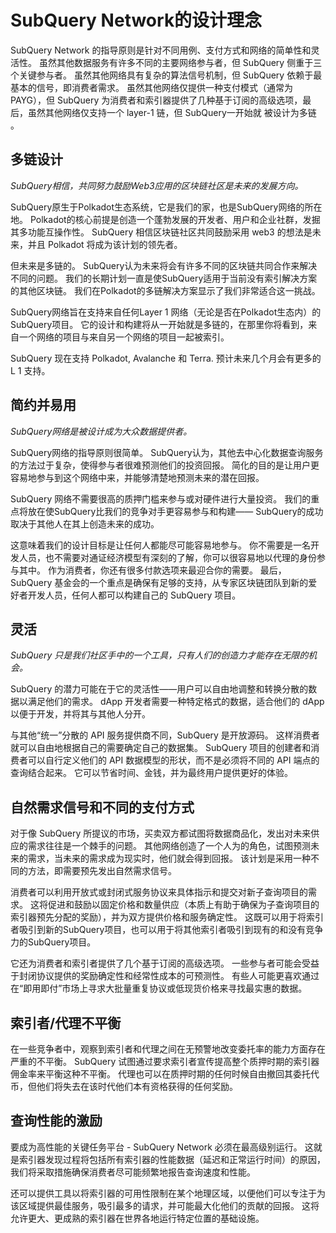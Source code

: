 # SubQuery Network的设计理念

SubQuery Network 的指导原则是针对不同用例、支付方式和网络的简单性和灵活性。 虽然其他数据服务有许多不同的主要网络参与者，但 SubQuery 侧重于三个关键参与者。 虽然其他网络具有复杂的算法信号机制，但 SubQuery 依赖于最基本的信号，即消费者需求。 虽然其他网络仅提供一种支付模式（通常为 PAYG），但 SubQuery 为消费者和索引器提供了几种基于订阅的高级选项，最后，虽然其他网络仅支持一个 layer-1 链，但 SubQuery一开始就 被设计为多链 。

## 多链设计

*SubQuery相信，共同努力鼓励Web3应用的区块链社区是未来的发展方向。*

SubQuery原生于Polkadot生态系统，它是我们的家，也是SubQuery网络的所在地。 Polkadot的核心前提是创造一个蓬勃发展的开发者、用户和企业社群，发掘其多功能互操作性。 SubQuery 相信区块链社区共同鼓励采用 web3 的想法是未来，并且 Polkadot 将成为该计划的领先者。

但未来是多链的。 SubQuery认为未来将会有许多不同的区块链共同合作来解决不同的问题。 我们的长期计划一直是使SubQuery适用于当前没有索引解决方案的其他区块链。 我们在Polkadot的多链解决方案显示了我们非常适合这一挑战。

SubQuery网络旨在支持来自任何Layer 1 网络（无论是否在Polkadot生态内）的SubQuery项目。 它的设计和构建将从一开始就是多链的，在那里你将看到，来自一个网络的项目与来自另一个网络的项目一起被索引。

SubQuery 现在支持 Polkadot, Avalanche 和 Terra. 预计未来几个月会有更多的L 1 支持。

## 简约并易用

*SubQuery网络是被设计成为大众数据提供者。*

SubQuery网络的指导原则很简单。 SubQuery认为，其他去中心化数据查询服务的方法过于复杂，使得参与者很难预测他们的投资回报。 简化的目的是让用户更容易地参与到这个网络中来，并能够清楚地预测未来的潜在回报。

SubQuery 网络不需要很高的质押门槛来参与或对硬件进行大量投资。 我们的重点将放在使SubQuery比我们的竞争对手更容易参与和构建—— SubQuery的成功取决于其他人在其上创造未来的成功。

这意味着我们的设计目标是让任何人都能尽可能容易地参与。 你不需要是一名开发人员，也不需要对通证经济模型有深刻的了解，你可以很容易地以代理的身份参与其中。 作为消费者，你还有很多付款选项来最迎合你的需要。 最后，SubQuery 基金会的一个重点是确保有足够的支持，从专家区块链团队到新的爱好者开发人员，任何人都可以构建自己的 SubQuery 项目。

## 灵活

*SubQuery 只是我们社区手中的一个工具，只有人们的创造力才能存在无限的机会。*

SubQuery 的潜力可能在于它的灵活性——用户可以自由地调整和转换分散的数据以满足他们的需求。 dApp 开发者需要一种特定格式的数据，适合他们的 dApp 以便于开发，并将其与其他人分开。

与其他“统一”分散的 API 服务提供商不同，SubQuery 是开放源码。 这样消费者就可以自由地根据自己的需要确定自己的数据集。 SubQuery 项目的创建者和消费者可以自行定义他们的 API 数据模型的形状，而不是必须将不同的 API 端点的查询结合起来。 它可以节省时间、金钱，并为最终用户提供更好的体验。

## 自然需求信号和不同的支付方式

对于像 SubQuery 所提议的市场，买卖双方都试图将数据商品化，发出对未来供应的需求往往是一个棘手的问题。 其他网络创造了一个人为的角色，试图预测未来的需求，当未来的需求成为现实时，他们就会得到回报。 该计划是采用一种不同的方法，即需要预先发出自然需求信号。

消费者可以利用开放式或封闭式服务协议来具体指示和提交对新子查询项目的需求。 这将促进和鼓励以固定价格和数量供应（本质上有助于确保为子查询项目的索引器预先分配的奖励），并为双方提供价格和服务确定性。 这既可以用于将索引者吸引到新的SubQuery项目，也可以用于将其他索引者吸引到现有的和没有竞争力的SubQuery项目。

它还为消费者和索引者提供了几个基于订阅的高级选项。 一些参与者可能会受益于封闭协议提供的奖励确定性和经常性成本的可预测性。 有些人可能更喜欢通过在“即用即付”市场上寻求大批量重复协议或低现货价格来寻找最实惠的数据。

## 索引者/代理不平衡

在一些竞争者中，观察到索引者和代理之间在无预警地改变委托率的能力方面存在严重的不平衡。 SubQuery 试图通过要求索引者宣传提高整个质押时期的索引器佣金率来平衡这种不平衡。 代理也可以在质押时期的任何时候自由撤回其委托代币，但他们将失去在该时代他们本有资格获得的任何奖励。

## 查询性能的激励

要成为高性能的关键任务平台 - SubQuery Network 必须在最高级别运行。 这就是索引器发现过程将包括所有索引器的性能数据（延迟和正常运行时间）的原因，我们将采取措施确保消费者尽可能频繁地报告查询速度和性能。

还可以提供工具以将索引器的可用性限制在某个地理区域，以便他们可以专注于为该区域提供最佳服务，吸引最多的请求，并可能最大化他们的贡献的回报。 这将允许更大、更成熟的索引器在世界各地运行特定位置的基础设施。
